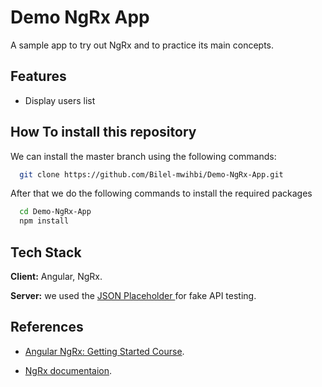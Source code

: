 # Demo NgRx App

A sample app to try out NgRx and to practice its main concepts. 

## Features

- Display users list

## How To install this repository

We can install the master branch using the following commands:

```bash
  git clone https://github.com/Bilel-mwihbi/Demo-NgRx-App.git
```

After that we do the following commands to install the required packages

```bash
  cd Demo-NgRx-App
  npm install 
```    
## Tech Stack

**Client:** Angular, NgRx.

**Server:** we used the [JSON Placeholder ](https://jsonplaceholder.typicode.com/) for fake API testing.

## References

- [Angular NgRx: Getting Started Course](https://app.pluralsight.com/library/courses/angular-ngrx-getting-started/table-of-contents).

- [NgRx documentaion](https://ngrx.io/guide/store).
